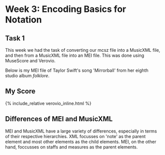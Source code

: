 # Week 3: Encoding Basics for Notation
## Task 1
This week we had the task of converting our mcsz file into a MusicXML file, and then from a MusicXML file into an MEI file.
This was done using MuseScore and Verovio.

Below is my MEI file of Taylor Swift's song 'Mirrorball' from her eighth studio album *folklore*.

## My Score

{% include_relative verovio_inline.html %}

## Differences of MEI and MusicXML
MEI and MusicXML have a large variety of differences, especially in terms of their respective hierarchies.
XML focusses on 'note' as the parent element and most other elements as the child elements. 
MEI, on the other hand, foccusses on staffs and measures as the parent elements.
